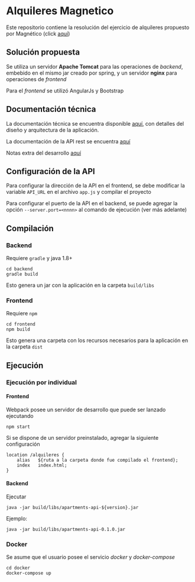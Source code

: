 # Alquileres Magnetico

Este repositorio contiene la resolución del ejercicio de alquileres propuesto por Magnético (click [aquí](doc/enunciado.md))

## Solución propuesta

Se utiliza un servidor **Apache Tomcat** para las operaciones de *backend*, embebido en el mismo jar creado por spring, y un servidor **nginx** para operaciones de *frontend*

Para el *frontend* se utilizó AngularJs y Bootstrap

## Documentación técnica

La documentación técnica se encuentra disponible [aquí](doc/documentacion-tecnica.md), con detalles del diseño y arquitectura de la aplicación.

La documentación de la API rest se encuentra [aquí](doc/api-rest.md)

Notas extra del desarrollo [aquí](doc/notas-de-desarrollo.md)

## Configuración de la API

Para configurar la dirección de la API en el frontend, se debe modificar la variable `API_URL` en el archivo `app.js` y compilar el proyecto

Para configurar el puerto de la API en el backend, se puede agregar la opción `--server.port=<nnnn>` al comando de ejecución (ver más adelante)

## Compilación

### Backend

Requiere `gradle` y java 1.8+

~~~
cd backend
gradle build
~~~

Esto genera un jar con la aplicación en la carpeta `build/libs`

### Frontend

Requiere `npm`

~~~
cd frontend
npm build
~~~

Esto genera una carpeta con los recursos necesarios para la aplicación en la carpeta `dist`

## Ejecución

### Ejecución por individual

#### Frontend

Webpack posee un servidor de desarrollo que puede ser lanzado ejecutando

~~~
npm start
~~~

Si se dispone de un servidor preinstalado, agregar la siguiente configuración

~~~
location /alquileres {
    alias   ${ruta a la carpeta donde fue compilado el frontend};
    index   index.html;
}
~~~

#### Backend

Ejecutar

~~~
java -jar build/libs/apartments-api-${version}.jar
~~~

Ejemplo:

~~~
java -jar build/libs/apartments-api-0.1.0.jar
~~~

### Docker

Se asume que el usuario posee el servicio *docker* y *docker-compose*

~~~
cd docker
docker-compose up
~~~